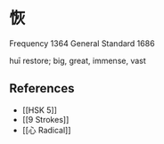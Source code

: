 # 恢
Frequency 1364
General Standard 1686

huī
restore; big, great, immense, vast

## References
- [[HSK 5]]
- [[9 Strokes]]
- [[心 Radical]]